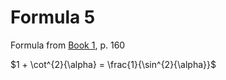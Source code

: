 # Formula 5

Formula from [Book 1](../../Buch1.md), p. 160

$1 + \cot^{2}{\alpha} = \frac{1}{\sin^{2}{\alpha}}$
